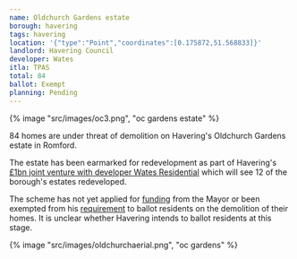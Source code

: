 ```yaml
---
name: Oldchurch Gardens estate 
borough: havering
tags: havering
location: '{"type":"Point","coordinates":[0.175872,51.568833]}'
landlord: Havering Council
developer: Wates
itla: TPAS
total: 84
ballot: Exempt
planning: Pending
---
```

{% image "src/images/oc3.png", "oc gardens estate" %}

84 homes are under threat of demolition on Havering's Oldchurch Gardens estate in Romford.

The estate has been earmarked for redevelopment as part of Havering's [£1bn joint venture with developer Wates Residential](https://www.wates.co.uk/articles/case-study/borough-of-havering-housing-redevelopment/) which will see 12 of the borough's estates redeveloped.

The scheme has not yet applied for [funding](/approved/funding) from the Mayor or been exempted from his [requirement](/approved/ballotexemptions) to ballot residents on the demolition of their homes. It is unclear whether Havering intends to ballot residents at this stage.

{% image "src/images/oldchurchaerial.png", "oc gardens" %}

